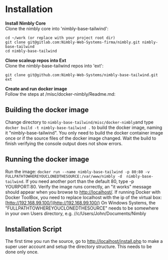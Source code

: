 Installation 
============

**Install Nimbly Core**<br />
Clone the nimbly core into 'nimbly-base-tailwind':<br />

```
cd ~/work (or replace with your project root dir)
git clone git@gitlab.com:Nimbly-Web-Systems-firma/nimbly.git nimbly-base-tailwind
cd nimbly-base-tailwind
```

**Clone scaleup repos into Ext**<br />
Clone the nimbly-base-tailwind repos into 'ext':<br />

```
git clone git@github.com:Nimbly-Web-Systems/nimbly-base-tailwind.git ext
```

**Create and run docker image**<br />
Follow the steps at /misc/docker-nimbly/Readme.md:

Building the docker image
-------------------------
Change directory to `nimbly-base-tailwind/misc/docker-nimbly`and type `docker build -t nimbly-base-tailwind .` to build the docker image, naming it "nimbly-base-tailwind". 
You only need to build the docker container image once or if the source files of the docker image changed. 
Wait the build to finish verifying the console output does not show errors.
 
Running the docker image
------------------------
Run the image: `docker run --name nimbly-base-tailwind -p 80:80 -v FULLPATHTOWHEREYOUCLONEDTHESOURCE:/var/www/nimbly -d  nimbly-base-tailwind`. 
If you need another port than the default 80, type -p YOURPORT:80. Verify the image runs correctly, an "it works" message should appear when you browse to [http://localhost/](http://localhost/). 
If running Docker with Docker ToolBox, you need to replace localhost with the ip of the virtual box: [http://192.168.99.100/](http://192.168.99.100/)
On Windows Systems, the "FULLPATHTOWHEREYOUCLONEDTHESOURCE" needs to be somewhere in your own Users directory, e.g. //c/Users/John/Documents/Nimbly

Installation Script
-------------------
The first time you run the source, go to [http://localhost/install.php](http://localhost/install.php) to make a super user account and setup the directory structure. This needs to be done only once. 


